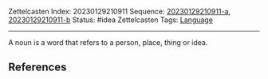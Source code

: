 Zettelcasten Index: 20230129210911
Sequence: [20230129210911-a](20230129210911-a.md), [20230129210911-b](20230129210911-b.md)
Status: #idea
Zettelcasten Tags: [Language](../map-of-content/Language.md)

---

A noun is a word that refers to a person, place, thing or idea.

## References
